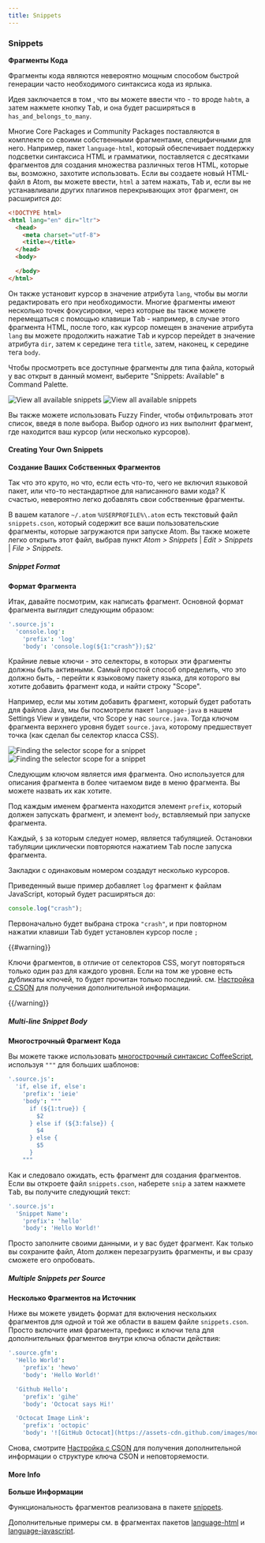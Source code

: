 ```yaml
---
title: Snippets
---
```

### Snippets
**Фрагменты Кода**

Фрагменты кода являются невероятно мощным способом быстрой генерации часто необходимого синтаксиса кода из ярлыка.

Идея заключается в том , что вы можете ввести что - то вроде `habtm`, а затем нажмете кнопку <kbd class="platform-all">Tab</kbd>, и она будет расширяться в `has_and_belongs_to_many`.

Многие Core Packages и Community Packages поставляются в комплекте со своими собственными фрагментами, специфичными для него. Например, пакет  `language-html`, который обеспечивает поддержку подсветки синтаксиса HTML и грамматики, поставляется с десятками фрагментов для создания множества различных тегов HTML, которые вы, возможно, захотите использовать. Если вы создаете новый HTML-файл в Atom, вы можете ввести, `html` а затем нажать, <kbd class="platform-all">Tab</kbd> и, если вы не устанавливали других плагинов перекрывающих этот фрагмент, он расширится до:

```html
<!DOCTYPE html>
<html lang="en" dir="ltr">
  <head>
    <meta charset="utf-8">
    <title></title>
  </head>
  <body>

  </body>
</html>
```

Он также установит курсор в значение атрибута `lang`, чтобы вы могли редактировать его при необходимости. Многие фрагменты имеют несколько точек фокусировки, через которые вы также можете перемещаться с помощью клавиши <kbd class="platform-all">Tab</kbd> - например, в случае этого фрагмента HTML, после того, как курсор помещен в значение атрибута `lang` вы можете продолжить нажатие <kbd class="platform-all">Tab</kbd> и курсор перейдет в значение атрибута `dir`, затем к середине тега `title`, затем, наконец, к середине тега `body`.

Чтобы просмотреть все доступные фрагменты для типа файла, который у вас открыт в данный момент, выберите "Snippets: Available" в Command Palette.

![View all available snippets](../../images/snippets.png "View all available snippets")
![View all available snippets](../images/snippets.png "View all available snippets")

Вы также можете использовать Fuzzy Finder, чтобы отфильтровать этот список, введя в поле выбора. Выбор одного из них выполнит фрагмент, где находится ваш курсор (или несколько курсоров).

#### Creating Your Own Snippets
**Создание Ваших Собственных Фрагментов**

Так что это круто, но что, если есть что-то, чего не включил языковой пакет, или что-то нестандартное для написанного вами кода? К счастью, невероятно легко добавлять свои собственные фрагменты.

В вашем каталоге <span class="platform-mac platform-linux">`~/.atom`</span> <span class="platform-windows">`%USERPROFILE%\.atom`</span> есть текстовый файл `snippets.cson`, который содержит все ваши пользовательские фрагменты, которые загружаются при запуске Atom. Вы также можете легко открыть этот файл, выбрав пункт <span class="platform-mac">_Atom > Snippets_</span> | <span class="platform-linux">_Edit > Snippets_</span> | <span class="platform-windows">_File > Snippets_</span>.

##### Snippet Format
**Формат Фрагмента**

Итак, давайте посмотрим, как написать фрагмент. Основной формат фрагмента выглядит следующим образом:

```coffee
'.source.js':
  'console.log':
    'prefix': 'log'
    'body': 'console.log(${1:"crash"});$2'
```

Крайние левые ключи - это селекторы, в которых эти фрагменты должны быть активными. Самый простой способ определить, что это должно быть, - перейти к языковому пакету языка, для которого вы хотите добавить фрагмент кода, и найти строку "Scope".

Например, если мы хотим добавить фрагмент, который будет работать для файлов Java, мы бы посмотрели пакет `language-java` в нашем Settings View и увидели, что Scope у нас `source.java`. Тогда ключом фрагмента верхнего уровня будет `source.java`, которому предшествует точка (как сделал бы селектор класса CSS).

![Finding the selector scope for a snippet](../../images/snippet-scope.png "Finding the selector scope for a snippet")
![Finding the selector scope for a snippet](../images/snippet-scope.png "Finding the selector scope for a snippet")

Следующим ключом является имя фрагмента. Оно используется для описания фрагмента в более читаемом виде в меню фрагмента. Вы можете назвать их как хотите.

Под каждым именем фрагмента находится элемент `prefix`, который должен запускать фрагмент, и элемент `body`, вставляемый при запуске фрагмента.

Каждый, `$` за которым следует номер, является табуляцией. Остановки табуляции циклически повторяются нажатием <kbd class="platform-all">Tab</kbd> после запуска фрагмента.

Закладки с одинаковым номером создадут несколько курсоров.

Приведенный выше пример добавляет `log` фрагмент к файлам JavaScript, который будет расширяться до:

```javascript
console.log("crash");
```

Первоначально будет выбрана строка `"crash"`, и при повторном нажатии клавиши Tab будет установлен курсор после `;`

{{#warning}}

Ключи фрагментов, в отличие от селекторов CSS, могут повторяться только один раз для каждого уровня. Если на том же уровне есть дубликаты ключей, то будет прочитан только последний. см. [Настройка с CSON](/using-atom/sections/basic-customization/#configuring-with-cson) для получения дополнительной информации.

{{/warning}}

##### Multi-line Snippet Body
**Многострочный Фрагмент Кода**

Вы можете также использовать [многострочный синтаксис CoffeeScript](http://coffeescript.org/#strings), используя `"""` для больших шаблонов:

```coffee
'.source.js':
  'if, else if, else':
    'prefix': 'ieie'
    'body': """
      if (${1:true}) {
        $2
      } else if (${3:false}) {
        $4
      } else {
        $5
      }
    """
```

Как и следовало ожидать, есть фрагмент для создания фрагментов. Если вы откроете файл `snippets.cson`, наберете `snip` а затем нажмете <kbd class="platform-all">Tab</kbd>, вы получите следующий текст:

```coffee
'.source.js':
  'Snippet Name':
    'prefix': 'hello'
    'body': 'Hello World!'
```

Просто заполните своими данными, и у вас будет фрагмент. Как только вы сохраните файл, Atom должен перезагрузить фрагменты, и вы сразу сможете его опробовать.

##### Multiple Snippets per Source
**Несколько Фрагментов на Источник**

Ниже вы можете увидеть формат для включения нескольких фрагментов для одной и той же области в вашем файле `snippets.cson`. Просто включите имя фрагмента, префикс и ключи тела для дополнительных фрагментов внутри ключа области действия:

```coffee
'.source.gfm':
  'Hello World':
    'prefix': 'hewo'
    'body': 'Hello World!'

  'Github Hello':
    'prefix': 'gihe'
    'body': 'Octocat says Hi!'

  'Octocat Image Link':
    'prefix': 'octopic'
    'body': '![GitHub Octocat](https://assets-cdn.github.com/images/modules/logos_page/Octocat.png)'
```

Снова, смотрите [Настройка с CSON](/using-atom/sections/basic-customization/#configuring-with-cson) для получения дополнительной информации о структуре ключа CSON и неповторяемости.

#### More Info
**Больше Информации**

Функциональность фрагментов реализована в пакете [snippets](https://github.com/atom/snippets).

Дополнительные примеры см. в фрагментах пакетов [language-html](https://github.com/atom/language-html/blob/master/snippets/language-html.cson) и [language-javascript](https://github.com/atom/language-javascript/blob/master/snippets/language-javascript.cson).
